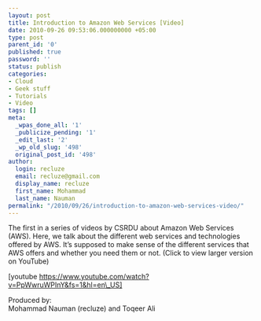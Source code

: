 ```yaml
---
layout: post
title: Introduction to Amazon Web Services [Video]
date: 2010-09-26 09:53:06.000000000 +05:00
type: post
parent_id: '0'
published: true
password: ''
status: publish
categories:
- Cloud
- Geek stuff
- Tutorials
- Video
tags: []
meta:
  _wpas_done_all: '1'
  _publicize_pending: '1'
  _edit_last: '2'
  _wp_old_slug: '498'
  original_post_id: '498'
author:
  login: recluze
  email: recluze@gmail.com
  display_name: recluze
  first_name: Mohammad
  last_name: Nauman
permalink: "/2010/09/26/introduction-to-amazon-web-services-video/"
---
```

The first in a series of videos by CSRDU about Amazon Web Services (AWS). Here, we talk about the different web services and technologies offered by AWS. It’s supposed to make sense of the different services that AWS offers and whether you need them or not. (Click to view larger version on YouTube)

[youtube https://www.youtube.com/watch?v=PpWwruWPInY&fs=1&hl=en\_US]

Produced by:  
Mohammad Nauman (recluze) and Toqeer Ali

